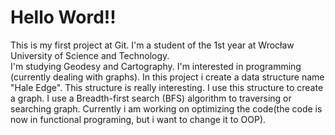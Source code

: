 ﻿# Hello Word!!
This is my first project at Git. I'm a student of the 1st year at Wrocław University of Science and Technology.  
I'm studying Geodesy and Cartography. I'm interested in programming (currently dealing with graphs).
In this project i create a data structure name "Hale Edge". This structure is really interesting.
I use this structure to create a graph. I use a Breadth-first search (BFS) algorithm to traversing or searching graph.
Currently i am working on optimizing the code(the code is now in functional programing, but i want to change it to OOP).






